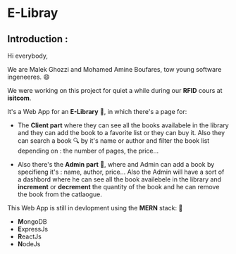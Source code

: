 # E-Libray


## Introduction :
Hi everybody, 

We are Malek Ghozzi and Mohamed Amine Boufares, tow young software ingeneeres. :smile:

We were working on this project for quiet a while during our **RFID** cours at **isitcom**. 

It's a Web App for an **E-Library** :book:, in which there's a page for: 

* The **Client part** where they can see all the books availabele in the library and they can add the book to a favorite list or they can buy it. Also they can search a book :mag: by it's name or author and filter the book list depending on : the number of pages, the price...

* Also there's the **Admin part** :cop:, where and Admin can add a book by specifieng it's : name, author, price...
Also the Admin will have a sort of a dashbord where he can see all the book availebele in the library and **increment** or **decrement** the quantity of the book and he can remove the book from the catlaogue.

This Web App is still in devlopment using the **MERN** stack: :rocket:
* **M**ongoDB
* **E**xpressJs
* **R**eactJs
* **N**odeJs
